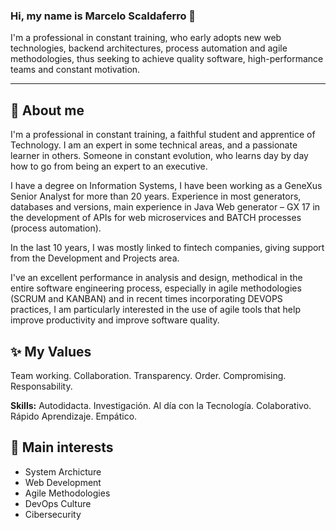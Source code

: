 ### Hi, my name is Marcelo Scaldaferro 👋

<!--
**Scaldy/Scaldy** is a ✨ _special_ ✨ repository because its `README.md` (this file) appears on your GitHub profile.

Here are some ideas to get you started:

- 🔭 I’m currently working on ...
- 🌱 I’m currently learning ...
- 👯 I’m looking to collaborate on ...
- 🤔 I’m looking for help with ...
- 💬 Ask me about ...
- 📫 How to reach me: ...
- 😄 Pronouns: ...
- ⚡ Fun fact: ...
-->

I'm a professional in constant training, who early adopts new web technologies, backend architectures, process automation and agile methodologies, thus seeking to achieve quality software, high-performance teams and constant motivation.

---

## 💬 About me

I'm a professional in constant training, a faithful student and apprentice of Technology. I am an expert in some technical areas, and a passionate learner in others. Someone in constant evolution, who learns day by day how to go from being an expert to an executive.

I have a degree on Information Systems, I have been working as a GeneXus Senior Analyst for more than 20 years. Experience in most generators, databases and versions, main experience in Java Web generator – GX 17 in the development of APIs for web microservices and BATCH processes (process automation).

In the last 10 years, I was mostly linked to fintech companies, giving support from the Development and Projects area.

I've an excellent performance in analysis and design, methodical in the entire software engineering process, especially in agile methodologies (SCRUM and KANBAN) and in recent times incorporating DEVOPS practices, I am particularly interested in the use of agile tools that help improve productivity and improve software quality.

## ✨ My Values
Team working. Collaboration. Transparency. Order. Compromising. Responsability.

**Skills:**
Autodidacta. Investigación. Al día con la Tecnología. Colaborativo. Rápido Aprendizaje. Empático.


## 🌱 Main interests

- System Archicture
- Web Development
- Agile Methodologies
- DevOps Culture
- Cibersecurity

